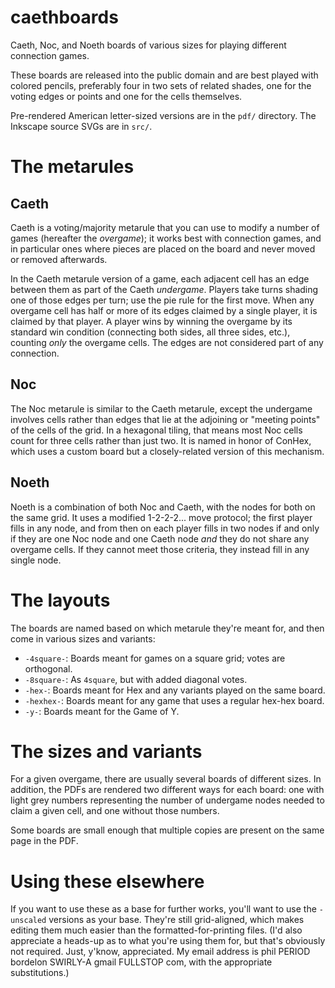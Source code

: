 # caethboards

Caeth, Noc, and Noeth boards of various sizes for playing different connection
games.

These boards are released into the public domain and are best played with
colored pencils, preferably four in two sets of related shades, one for the
voting edges or points and one for the cells themselves.

Pre-rendered American letter-sized versions are in the `pdf/` directory.  The
Inkscape source SVGs are in `src/`.

# The metarules

## Caeth

Caeth is a voting/majority metarule that you can use to modify a number of
games (hereafter the *overgame*); it works best with connection games, and in
particular ones where pieces are placed on the board and never moved or removed
afterwards.

In the Caeth metarule version of a game, each adjacent cell has an edge between
them as part of the Caeth *undergame*.  Players take turns shading one of those
edges per turn; use the pie rule for the first move.  When any overgame cell
has half or more of its edges claimed by a single player, it is claimed by that
player.  A player wins by winning the overgame by its standard win condition
(connecting both sides, all three sides, etc.), counting _only_ the overgame
cells.  The edges are not considered part of any connection.

## Noc

The Noc metarule is similar to the Caeth metarule, except the undergame
involves cells rather than edges that lie at the adjoining or "meeting points"
of the cells of the grid.  In a hexagonal tiling, that means most Noc cells
count for three cells rather than just two.  It is named in honor of ConHex,
which uses a custom board but a closely-related version of this mechanism.

## Noeth

Noeth is a combination of both Noc and Caeth, with the nodes for both on the
same grid.  It uses a modified 1-2-2-2... move protocol; the first player
fills in any node, and from then on each player fills in two nodes if and
only if they are one Noc node and one Caeth node *and* they do not share
any overgame cells.  If they cannot meet those criteria, they instead fill
in any single node.

# The layouts

The boards are named based on which metarule they're meant for, and then come
in various sizes and variants:

* `-4square-`: Boards meant for games on a square grid; votes are orthogonal.
* `-8square-`: As `4square`, but with added diagonal votes.
* `-hex-`: Boards meant for Hex and any variants played on the same board.
* `-hexhex-`: Boards meant for any game that uses a regular hex-hex board.
* `-y-`: Boards meant for the Game of Y.

# The sizes and variants

For a given overgame, there are usually several boards of different sizes.  In
addition, the PDFs are rendered two different ways for each board: one with
light grey numbers representing the number of undergame nodes needed to claim a
given cell, and one without those numbers.

Some boards are small enough that multiple copies are present on the same page
in the PDF.

# Using these elsewhere

If you want to use these as a base for further works, you'll want to use the
`-unscaled` versions as your base.  They're still grid-aligned, which makes
editing them much easier than the formatted-for-printing files.  (I'd also
appreciate a heads-up as to what you're using them for, but that's obviously
not required.  Just, y'know, appreciated.  My email address is phil PERIOD
bordelon SWIRLY-A gmail FULLSTOP com, with the appropriate substitutions.)
